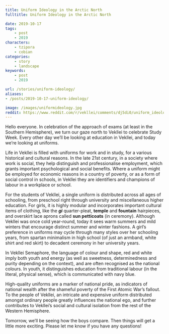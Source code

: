 ```yaml
---
title: Uniform Ideology in the Arctic North
fulltitle: Uniform Ideology in the Arctic North

date: 2019-10-17
tags:
    - post
    - 2019
characters:
    - tzipora
    - cobian
categories:
    - story
    - landscape
keywords:
    - post
    - 2019

url: /stories/uniform-ideology/
aliases:
- /posts/2019-10-17-uniform-ideology/

image: /images/uniformideology.jpg
reddit: https://www.reddit.com/r/vekllei/comments/dj5di0/uniform_ideology_in_the_arctic_north/
---
```


Hello everyone. In celebration of the approach of exams (at least in the Southern Hemisphere), we turn our gaze north to Vekllei to celebrate Study Week. Every other day we’ll be looking at education in Vekllei, and today we’re looking at uniforms.

Life in Vekllei is filled with uniforms for work and in study, for a various historical and cultural reasons. In the late 21st century, in a society where work is social, they help distinguish and professionalise employment, which grants important psychological and social benefits. Where a uniform might be employed for economic reasons in a country of poverty, or as a form of social control in schools, in Vekllei they are identifiers and champions of labour in a workplace or school.

For the students of Vekllei, a single uniform is distributed across all ages of schooling, from preschool right through university and miscellaneous higher education. For girls, it is highly modular and incorporates important cultural items of clothing, like the ***gi*** quarter-pleat, **temple** and **fountain** hairpieces, and overskirt lace aprons called **sun petticoats** (in ceremony). Although Vekllei was once cold year-round, today it sees warm summers and mild winters that encourage distinct summer and winter fashions. A girl’s preference in uniforms may cycle through many styles over her schooling years, from spartan minimalism in high school (of just an armband, white shirt and red skirt) to decadent ceremony in her university years.

In Vekllei Semaphore, the language of colour and shape, red and white imply both youth and energy (as well as sweetness, determinedness and purity depending on the context), and are often recognised as the national colours. In youth, it distinguishes education from traditional labour (in the literal, physical sense), which is communicated with navy blue.

High-quality uniforms are a marker of national pride, as indicators of national wealth after the shameful poverty of the First Atomic War’s fallout. To the people of Vekllei, an intricate and expensive uniform distributed amongst ordinary people greatly influences the national ego, and further contributes to Vekllei’s social and cultural isolation from the rest of the Western Hemisphere.

Tomorrow, we’ll be seeing how the boys compare. Then things will get a little more exciting.  Please let me know if you have any questions!
